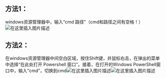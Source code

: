﻿## 方法1：
windows资源管理器中，输入“cmd 路径”（cmd和路径之间有空格！）![在这里插入图片描述](https://img-blog.csdnimg.cn/20190404233655463.jpg)

## 方法2：
在windows资源管理器中间空白区域，按住Shift键，并鼠标右击，在弹出的菜单中选择“在此处打开 Powershell 窗口”。接着，在打开的Windows PowerShell窗口中，输入“cmd”，切换到cmd![在这里插入图片描述](https://img-blog.csdnimg.cn/20190404234101333.jpg?x-oss-process=image/watermark,type_ZmFuZ3poZW5naGVpdGk,shadow_10,text_aHR0cHM6Ly9ibG9nLmNzZG4ubmV0L3FxXzQwMjk5MTY2,size_16,color_FFFFFF,t_70)![在这里插入图片描述](https://img-blog.csdnimg.cn/20190404234154479.jpg)
